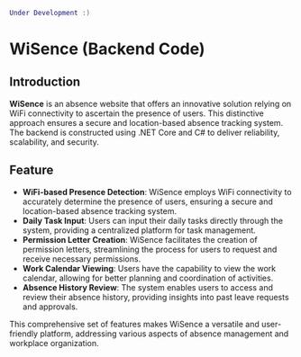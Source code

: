 ```lua
Under Development :)
```
# WiSence (Backend Code)
## Introduction
**WiSence** is an absence website that offers an innovative solution relying on WiFi connectivity to ascertain the presence of users. This distinctive approach ensures a secure and location-based absence tracking system. The backend is constructed using .NET Core and C# to deliver reliability, scalability, and security.

## Feature
- **WiFi-based Presence Detection**: WiSence employs WiFi connectivity to accurately determine the presence of users, ensuring a secure and location-based absence tracking system.
- **Daily Task Input**: Users can input their daily tasks directly through the system, providing a centralized platform for task management.
- **Permission Letter Creation**: WiSence facilitates the creation of permission letters, streamlining the process for users to request and receive necessary permissions.
- **Work Calendar Viewing**: Users have the capability to view the work calendar, allowing for better planning and coordination of activities.
- **Absence History Review**: The system enables users to access and review their absence history, providing insights into past leave requests and approvals.

This comprehensive set of features makes WiSence a versatile and user-friendly platform, addressing various aspects of absence management and workplace organization.
